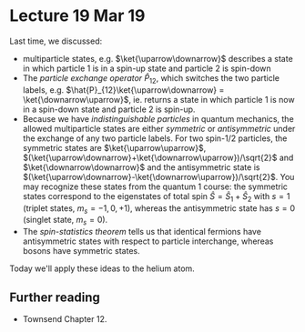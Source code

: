 # Lecture 19 Mar 19

Last time, we discussed:

- multiparticle states, e.g. $\ket{\uparrow\downarrow}$ describes a state in which particle 1 is in a spin-up state and particle 2 is spin-down
- The *particle exchange operator* $\hat{P}_{12}$, which switches the two particle labels, e.g. $\hat{P}_{12}\ket{\uparrow\downarrow} = \ket{\downarrow\uparrow}$, ie. returns a state in which particle 1 is now in a spin-down state and particle 2 is spin-up.
- Because we have *indistinguishable particles* in quantum mechanics, the allowed multiparticle states are either *symmetric* or *antisymmetric* under the exchange of any two particle labels. For two spin-1/2 particles, the symmetric states are $\ket{\uparrow\uparrow}$, $(\ket{\uparrow\downarrow}+\ket{\downarrow\uparrow})/\sqrt{2}$ and $\ket{\downarrow\downarrow}$ and the antisymmetric state is $(\ket{\uparrow\downarrow}-\ket{\downarrow\uparrow})/\sqrt{2}$. You may recognize these states from the quantum 1 course: the symmetric states correspond to the eigenstates of total spin $\hat{S} =\hat{S}_1 + \hat{S}_2$  with $s=1$ (triplet states, $m_s=-1,0,+1$), whereas the antisymmetric state has $s=0$ (singlet state, $m_s=0$).
- The *spin-statistics theorem* tells us that identical fermions have  antisymmetric states with respect to particle interchange, whereas bosons have symmetric states.

Today we'll apply these ideas to the helium atom.



## Further reading

- Townsend Chapter 12.
